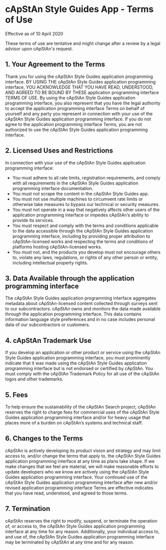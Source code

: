 # cApStAn Style Guides App - Terms of Use

Effective as of 10 April 2020

These terms of use are tentative and might change after a review by a legal advisor upon cApStAn's request. 

## 1. Your Agreement to the Terms

Thank you for using the cApStAn Style Guides application programming interface. BY USING THE cApStAn Style Guides application programming interface, YOU ACKNOWLEDGE THAT YOU HAVE READ, UNDERSTOOD, AND AGREED TO BE BOUND BY THESE application programming interface TERMS OF USE. By using the cApStAn Style Guides application programming interface, you also represent that you have the legal authority to accept the application programming interface Terms on behalf of yourself and any party you represent in connection with your use of the cApStAn Style Guides application programming interface. If you do not agree to the application programming interface Terms, you are not authorized to use the cApStAn Style Guides application programming interface.

## 2. Licensed Uses and Restrictions

In connection with your use of the cApStAn Style Guides application programming interface:

   * You must adhere to all rate limits, registration requirements, and comply with all requirements in the cApStAn Style Guides application programming interface documentation.
   * You must not scrape the content in the cApStAn Style Guides app.
   * You must not use multiple machines to circumvent rate limits or otherwise take measures to bypass our technical or security measures.
   * You must not operate in a way that negatively affects other users of the application programming interface or impedes cApStAn’s ability to provide its services.
   * You must respect and comply with the terms and conditions applicable to the data accessible through the cApStAn Style Guides application programming interface, including by providing proper attribution to cApStAn-licensed works and respecting the terms and conditions of platforms hosting cApStAn-licensed works.
   * You must not, and the products you develop must not encourage others to, violate any laws, regulations, or rights of any other person or entity, including intellectual property rights.

## 3. Data Available through the application programming interface

The cApStAn Style Guides application programming interface aggregates metadata about cApStAn-licensed content collected through surveys sent to our subcontractors. cApStAn owns and monitors the data made available through the application programming interface. This data contains information language style preferences and in no case includes personal data of our subcontractors or customers. 

## 4. cApStAn Trademark Use

If you develop an application or other product or service using the cApStAn Style Guides application programming interface, you must prominently indicate that it was made using the cApStAn Style Guides application programming interface but is not endorsed or certified by cApStAn. You must comply with the cApStAn Trademark Policy for all use of the cApStAn logos and other trademarks.

## 5. Fees

To help ensure the sustainability of the cApStAn Search project, cApStAn reserves the right to charge fees for commercial uses of the cApStAn Style Guides application programming interface and/or for heavy usage that places more of a burden on cApStAn’s systems and technical staff.  

## 6. Changes to the Terms

cApStAn is actively developing its product vision and strategy and may limit access to, and/or change the terms that apply to, the cApStAn Style Guides application programming interface at any time as plans take shape. If we make changes that we feel are material, we will make reasonable efforts to update developers who we know are actively using the cApStAn Style Guides application programming interface. Your continued use of the cApStAn Style Guides application programming interface after new and/or revised application programming interface Terms are effective indicates that you have read, understood, and agreed to those terms.

## 7. Termination

cApStAn reserves the right to modify, suspend, or terminate the operation of, or access to, the cApStAn Style Guides application programming interface at any time for any reason. Additionally, your individual access to, and use of, the cApStAn Style Guides application programming interface may be terminated by cApStAn at any time and for any reason.



